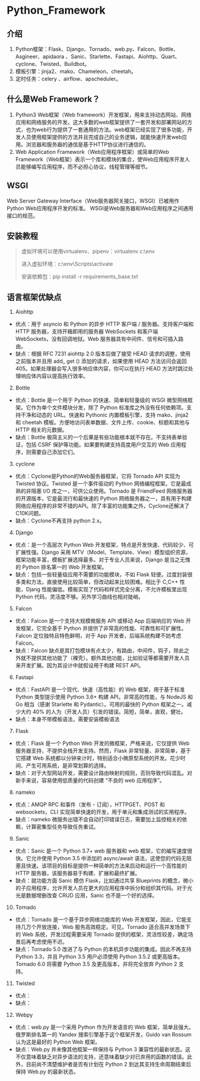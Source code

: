 # Python_Framework

## 介绍
1. Python框架：Flask、Django、Tornado、web.py、Falcon、Bottle、Asgineer、apidaora 、Sanic、Starlette、Fastapi、Aiohttp、Quart、cyclone、Twisted、Buildbot。
2. 模板引擎：jinja2、mako、Chameleon、cheetah。
3. 定时任务：celery 、airflow、apscheduler。

## 什么是Web Framework？
1. Python3 Web框架（Web framework）开发框架，用来支持动态网站、网络应用和网络服务的开发。这大多数的web框架提供了一套开发和部署网站的方式，也为web行为提供了一套通用的方法。web框架已经实现了很多功能，开发人员使用框架提供的方法并且完成自己的业务逻辑，就能快速开发web应用。浏览器和服务器的通信是基于HTTP协议进行通信的。
2. Web Application Framework（Web应用程序框架）或简单的Web Framework（Web框架）表示一个库和模块的集合，使Web应用程序开发人员能够编写应用程序，而不必担心协议，线程管理等细节。

## WSGI
Web Server Gateway Interface（Web服务器网关接口，WSGI）已被用作Python Web应用程序开发的标准。 WSGI是Web服务器和Web应用程序之间通用接口的规范。

## 安装教程
> 虚拟环境可以使用virtualenv、pipenv：virtualenv c:\env
> 
> 进入虚拟环境：c:\env\Scripts\activate
>
> 安装依赖包：pip install -r requirements_base.txt


## 语言框架优缺点
1. Aiohttp
* 优点：用于 asyncio 和 Python 的异步 HTTP 客户端 / 服务器。支持客户端和 HTTP 服务器，支持开箱即用的服务器 WebSockets 和客户端 WebSockets，没有回调地狱。Web 服务器具有中间件、信号和可插入路由。
* 缺点：根据 RFC 7231 aiohttp 2.0 版本后做了接受 HEAD 请求的调整，使用之前版本并且用 add_ get () 添加的请求，如果使用 HEAD 方法访问会返回 405。如果处理器会写入很多响应体内容，你可以在执行 HEAD 方法时跳过处理响应体内容以提高执行效率。

2. Bottle
*  优点：Bottle 是一个用于 Python 的快速、简单和轻量级的 WSGI 微型网络框架。它作为单个文件模块分发，除了 Python 标准库之外没有任何依赖项。支持干净和动态的 URL。快速和 Pythonic 内置模板引擎，支持 mako、jinja2 和 cheetah 模板。方便地访问表单数据、文件上传、cookie、标题和其他与 HTTP 相关的元数据。
*  缺点：Bottle 极简主义的一个后果是有些功能根本就不存在。不支持表单验证，包括 CSRF 保护等功能。如果要构建支持高度用户交互的 Web 应用程序，则需要自己添加它们。

3. cyclone
* 优点：Cyclone是Python的Web服务器框架，它将 Tornado API 实现为 Twisted 协议。Twisted 是一个事件驱动的 Python 网络编程框架。它是最成熟的非阻塞 I/O 库之一，可供公众使用。Tornado 是 FriendFeed 网络服务器的开源版本，它是最流行和最快速的 Python 网络服务器之一，具有用于构建网络应用程序的非常不错的API。除了丰富的功能集之外，Cyclone还解决了C10K问题。
* 缺点：Cyclone不再支持 python 2.x。

4. Django
* 优点：是一个高层次 Python Web 开发框架，特点是开发快速、代码较少、可扩展性强。Django 采用 MTV（Model、Template、View）模型组织资源，框架功能丰富，模板扩展选择最多。对于专业人员来说，Django 是当之无愧的 Python 排名第一的 Web 开发框架。
* 缺点：包括一些轻量级应用不需要的功能模块，不如 Flask 轻便。过度封装很多类和方法，直接使用比较简单，但改动起来比较困难。相比于 C,C++ 性能，Djang 性能偏低。模板实现了代码和样式完全分离，不允许模板里出现 Python 代码，灵活度不够。另外学习曲线也相对陡峭。

5. Falcon
* 优点：Falcon 是一个支持大规模微服务 API 或移动 App 后端响应的 Web 开发框架，它完全基于 Python 并提供了非常高的性能、可靠性和可扩展性。Falcon 定位独特且特色鲜明，对于 App 开发者，后端系统构建不妨考虑 Falcon。
* 缺点：Falcon 缺点是其打包模块有点太少，有路由，中间件，钩子，除此之外就不提供其他功能了（裸壳）。额外其他功能，比如验证等都需要开发人员来开发扩展。因为其设计中就假设用于构建 REST API。

6. Fastapi
* 优点：FastAPI 是一个现代、快速（高性能）的 Web 框架，用于基于标准 Python 类型提示使用 Python 3.6+ 构建 API。非常高的性能，与 NodeJS 和 Go 相当（感谢 Starlette 和 Pydantic）。可用的最快的 Python 框架之一。减少大约 40% 的人为（开发人员）引发的错误。简短，简单，直观，健壮。
* 缺点：本身不带模板语法，需要安装模板语法

7. Flask
* 优点：Flask 是一个 Python Web 开发的微框架，严格来说，它仅提供 Web 服务器支持，不提供全栈开发支持。然而，Flask 非常轻量、非常简单，基于它搭建 Web 系统都以分钟来计时，特别适合小微原型系统的开发。花少时间、产生可用系统，是非常划算的选择。
* 缺点：对于大型网站开发，需要设计路由映射的规则，否则导致代码混乱。对新手来说，容易使用低质量的代码创建 “不良的 web 应用程序”。

8. nameko
* 优点：AMQP RPC 和事件（发布 - 订阅），HTTPGET、POST 和 websockets，CLI 实现简单快速的开发，用于单元和集成测试的实用程序。
* 缺点：nameko 微服务出错不会自动打印错误日志，需要加上监控相关的依赖，计算密集型任务导致任务重试。

9. Sanic
* 优点：Sanic 是一个 Python 3.7+ web 服务器和 web 框架，它的编写速度很快。它允许使用 Python 3.5 中添加的 async/await 语法，这使您的代码无阻塞且快速。该项目的目标是提供一种简单的方法来启动和运行一个高性能的 HTTP 服务器，该服务器易于构建、扩展和最终扩展。
* 缺点：就功能方面 Sanic 模仿 Flask，比如通过共享 Blueprints 的概念，微小的子应用程序，允许开发人员在更大的应用程序中拆分和组织其代码。对于光光是数据增删改查 CRUD 应用，Sanic 也不是一个好的选择。

10. Tornado
* 优点：Tornado 是一个基于异步网络功能库的 Web 开发框架，因此，它能支持几万个开放连接，Web 服务高效稳定。可见，Tornado 适合高并发场景下的 Web 系统，开发过程需要采用 Tornado 提供的框架，灵活性较差，确定场景后再考虑使用不迟。
* 缺点：Tornado 5.0 改进了与 Python 的本机异步功能的集成。因此不再支持 Python 3.3，并且 Python 3.5 用户必须使用 Python 3.5.2 或更高版本。Tornado 6.0 将需要 Python 3.5 及更高版本，并将完全放弃 Python 2 支持。

11. Twisted
* 优点：
* 缺点：

12. Webpy
* 优点：web.py 是一个采用 Python 作为开发语言的 Web 框架，简单且强大。俄罗斯排名第一的 Yandex 搜索引擎基于这个框架开发，Guido van Rossum 认为这是最好的 Python Web 框架。
* 缺点：Web.py 并未像其他框架一样保持与 Python 3 兼容性的最新状态。这不仅意味着缺乏对异步语法的支持，还意味着缺少对已弃用的函数的错误。此外，目前尚不清楚维护者是否有计划在 Python 2 到达其支持生命周期结束后保持 Web.py 的最新状态。
